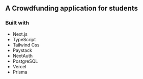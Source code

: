 ## A Crowdfunding application for students

### Built with

- Next.js
- TypeScript
- Tailwind Css
- Paystack
- NextAuth
- PostgreSQL
- Vercel
- Prisma
